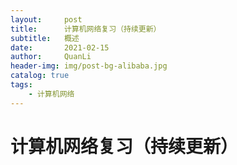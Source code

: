 ```yaml
---
layout:     post
title:      计算机网络复习（持续更新）
subtitle:   概述
date:       2021-02-15
author:     QuanLi
header-img: img/post-bg-alibaba.jpg
catalog: true
tags:
    - 计算机网络
---
```


# 计算机网络复习（持续更新）

